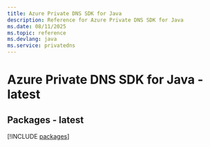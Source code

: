 ```yaml
---
title: Azure Private DNS SDK for Java
description: Reference for Azure Private DNS SDK for Java
ms.date: 08/11/2025
ms.topic: reference
ms.devlang: java
ms.service: privatedns
---
```

# Azure Private DNS SDK for Java - latest
## Packages - latest
[!INCLUDE [packages](private-dns-index.md)]